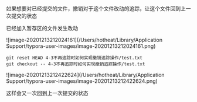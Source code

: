 如果想要对已经提交的文件，撤销对于这个文件改动的追踪，让这个文件回到上一次提交的状态



已经加入暂存区的文件发生改动

![image-20201213212024161](/Users/hotheat/Library/Application Support/typora-user-images/image-20201213212024161.png)

````shell
git reset HEAD 4-3不再追踪时如何实现撤销追踪操作/test.txt
git checkout -- 4-3不再追踪时如何实现撤销追踪操作/test.txt
````

![image-20201213212422624](/Users/hotheat/Library/Application Support/typora-user-images/image-20201213212422624.png)

这样会又一次回到上一次提交的状态
